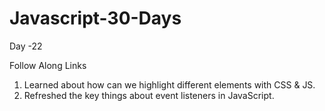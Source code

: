 # Javascript-30-Days

Day -22

Follow Along Links

1. Learned about how can we highlight different elements with CSS & JS.
2. Refreshed the key things about event listeners in JavaScript.